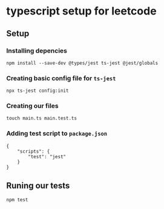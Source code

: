 # typescript setup for leetcode

## Setup

### Installing depencies
`npm install --save-dev @types/jest ts-jest @jest/globals`

### Creating basic config file for `ts-jest`
`npx ts-jest config:init`

### Creating our files
`touch main.ts main.test.ts`

### Adding test script to `package.json`
    {
        "scripts": {
            "test": "jest"
        }
    }

## Runing our tests
`npm test`
